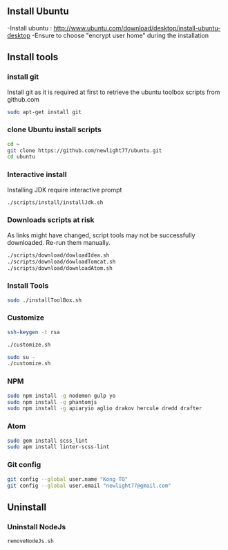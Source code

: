 ## Install Ubuntu
-Install ubuntu : http://www.ubuntu.com/download/desktop/install-ubuntu-desktop
-Ensure to choose "encrypt user home" during the installation

## Install tools

### install git
Install git as it is required at first to retrieve the ubuntu toolbox scripts from github.com

```sh
sudo apt-get install git
```

### clone Ubuntu install scripts
```sh
cd ~
git clone https://github.com/newlight77/ubuntu.git
cd ubuntu
```

### Interactive install

Installing JDK require interactive prompt
```sh
./scripts/install/installJdk.sh
```

### Downloads scripts at risk

As links might have changed, script tools may not be successfully downloaded. Re-run them manually.

```sh
./scripts/download/dowloadIdea.sh
./scripts/download/dowloadTomcat.sh
./scripts/download/downloadAtom.sh
```

### Install Tools
```sh
sudo ./installToolBox.sh
```

### Customize
```sh
ssh-keygen -t rsa
```

```sh
./customize.sh
```

```sh
sudo su -
./customize.sh
```

### NPM
```sh
sudo npm install -g nodemon gulp yo
sudo npm install -g phantomjs
sudo npm install -g apiaryio aglio drakov hercule dredd drafter
```

### Atom
```sh
sudo gem install scss_lint
sudo apm install linter-scss-lint
```

### Git config
```sh
git config --global user.name "Kong TO"
git config --global user.email "newlight77@gmail.com"
```

## Uninstall
### Uninstall NodeJs
```sh
removeNodeJs.sh
```
